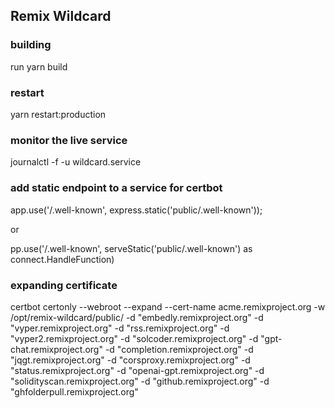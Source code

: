 ## Remix Wildcard

### building

run yarn build

### restart

yarn restart:production

### monitor the live service

journalctl -f -u wildcard.service

### add static endpoint to a service for certbot

app.use('/.well-known', express.static('public/.well-known'));

or

pp.use('/.well-known', serveStatic('public/.well-known') as connect.HandleFunction)

### expanding certificate

certbot certonly --webroot --expand --cert-name acme.remixproject.org -w /opt/remix-wildcard/public/ -d "embedly.remixproject.org" -d "vyper.remixproject.org" -d "rss.remixproject.org" -d "vyper2.remixproject.org" -d "solcoder.remixproject.org" -d "gpt-chat.remixproject.org" -d "completion.remixproject.org" -d "jqgt.remixproject.org" -d "corsproxy.remixproject.org" -d "status.remixproject.org" -d "openai-gpt.remixproject.org" -d "solidityscan.remixproject.org" -d "github.remixproject.org" -d "ghfolderpull.remixproject.org"